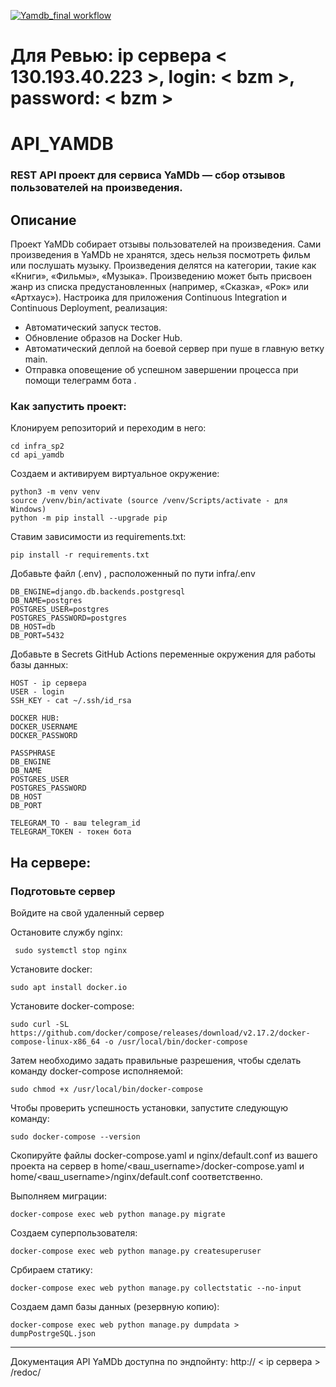 [![Yamdb_final workflow](https://github.com/ShivaZoid/yamdb_final/actions/workflows/yamdb_workflow.yml/badge.svg)](https://github.com/ShivaZoid/yamdb_final/actions)

# Для Ревью: ip сервера < 130.193.40.223 >, login: < bzm >, password: < bzm >

# API_YAMDB

### REST API проект для сервиса YaMDb — сбор отзывов пользователей на произведения.

## Описание
Проект YaMDb собирает отзывы пользователей на произведения. Сами произведения в YaMDb не хранятся, здесь нельзя посмотреть фильм или послушать музыку. Произведения делятся на категории, такие как «Книги», «Фильмы», «Музыка». Произведению может быть присвоен жанр из списка предустановленных (например, «Сказка», «Рок» или «Артхаус»). Настроика для приложения Continuous Integration и Continuous Deployment, реализация:

- Автоматический запуск тестов.
- Обновление образов на Docker Hub.
- Автоматический деплой на боевой сервер при пуше в главную ветку main.
- Отправка оповещение об успешном завершении процесса при помощи телеграмм бота .

### Как запустить проект:
Клонируем репозиторий и переходим в него:
~~~
cd infra_sp2
cd api_yamdb
~~~

Создаем и активируем виртуальное окружение:
~~~
python3 -m venv venv
source /venv/bin/activate (source /venv/Scripts/activate - для Windows)
python -m pip install --upgrade pip
~~~

Ставим зависимости из requirements.txt:
~~~
pip install -r requirements.txt
~~~

Добавьте файл (.env) , расположенный по пути infra/.env
~~~
DB_ENGINE=django.db.backends.postgresql
DB_NAME=postgres
POSTGRES_USER=postgres
POSTGRES_PASSWORD=postgres
DB_HOST=db
DB_PORT=5432
~~~

Добавьте в Secrets GitHub Actions переменные окружения для работы базы данных:
~~~
HOST - ip сервера
USER - login
SSH_KEY - cat ~/.ssh/id_rsa

DOCKER HUB:
DOCKER_USERNAME
DOCKER_PASSWORD

PASSPHRASE
DB_ENGINE
DB_NAME
POSTGRES_USER
POSTGRES_PASSWORD
DB_HOST
DB_PORT

TELEGRAM_TO - ваш telegram_id
TELEGRAM_TOKEN - токен бота
~~~

## На сервере:

### Подготовьте сервер

Войдите на свой удаленный сервер

Остановите службу nginx:
~~~
 sudo systemctl stop nginx
~~~

Установите docker:
~~~
sudo apt install docker.io
~~~

Установите docker-compose:
~~~
sudo curl -SL https://github.com/docker/compose/releases/download/v2.17.2/docker-compose-linux-x86_64 -o /usr/local/bin/docker-compose
~~~

Затем необходимо задать правильные разрешения, чтобы сделать команду docker-compose исполняемой:
~~~
sudo chmod +x /usr/local/bin/docker-compose
~~~

Чтобы проверить успешность установки, запустите следующую команду:
~~~
sudo docker-compose --version
~~~

Скопируйте файлы docker-compose.yaml и nginx/default.conf из вашего проекта на сервер в home/<ваш_username>/docker-compose.yaml и home/<ваш_username>/nginx/default.conf соответственно.

Выполняем миграции:
~~~
docker-compose exec web python manage.py migrate
~~~

Создаем суперпользователя:
~~~
docker-compose exec web python manage.py createsuperuser
~~~

Србираем статику:
~~~
docker-compose exec web python manage.py collectstatic --no-input
~~~

Создаем дамп базы данных (резервную копию):
~~~
docker-compose exec web python manage.py dumpdata > dumpPostrgeSQL.json
~~~

---
Документация API YaMDb доступна по эндпойнту: http:// < ip сервера > /redoc/

